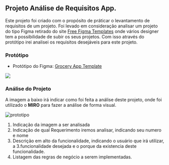 ## Projeto Análise de Requisitos App.

Este projeto foi criado com o propósito de práticar o levantamento de requisitos de um projeto. Foi levado em consideração analisar um projeto do tipo Figma retirado do site [Free Figma Templates](https://www.freefigmatemplates.com/) onde vários designer tem a possibilidade de subir os seus projetos. Com isso através do protótipo irei analisei os requisitos desejáveis para este projeto.

### Protótipo
- Protótipo do Figma: [Grocery App Template](https://www.freefigmatemplates.com/gallery/grocery-app-template)

<img src="Análise de Requisitos/img/prototipo.jpg">

### Análise do Projeto
A imagem a baixo irá indicar como foi feita a análise deste projeto, onde foi utilizado o **MIRO** para fazer a análise de forma visual.

![prototipo](../img/ref_img.jpg)

1. Indicação da imagem a ser analisada
2. Indicação de qual Requerimento iremos analisar, indicando seu numero e nome
3. Descrição em alto da funcionalidade, indicando o usuário que irá utilizar, a 3.funcionalidade desejada e o porque da existencia deste funcionalidade.
4. Listagem das regras de negócio a serem implementadas.

